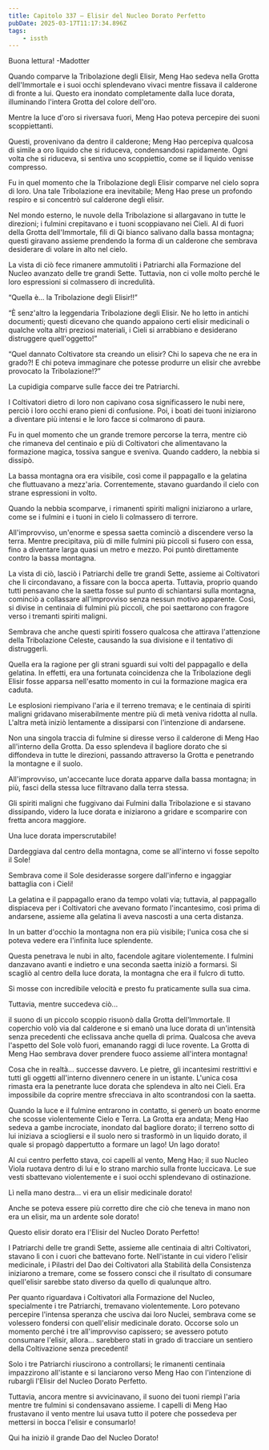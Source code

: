 ```yaml
---
title: Capitolo 337 – Elisir del Nucleo Dorato Perfetto
pubDate: 2025-03-17T11:17:34.896Z
tags:
    - issth
---
```



Buona lettura!
-Madotter


Quando comparve la Tribolazione degli Elisir, Meng Hao sedeva nella Grotta dell'Immortale e i suoi occhi splendevano vivaci mentre fissava il calderone di fronte a lui. Questo era inondato completamente dalla luce dorata, illuminando l'intera Grotta del colore dell'oro.


Mentre la luce d'oro si riversava fuori, Meng Hao poteva percepire dei suoni scoppiettanti.


Questi, provenivano da dentro il calderone; Meng Hao percepiva qualcosa di simile a oro liquido che si riduceva, condensandosi rapidamente. Ogni volta che si riduceva, si sentiva uno scoppiettio, come se il liquido venisse compresso.


Fu in quel momento che la Tribolazione degli Elisir comparve nel cielo sopra di loro. Una tale Tribolazione era inevitabile; Meng Hao prese un profondo respiro e si concentrò sul calderone degli elisir.


Nel mondo esterno, le nuvole della Tribolazione si allargavano in tutte le direzioni; i fulmini crepitavano e i tuoni scoppiavano nei Cieli. Al di fuori della Grotta dell'Immortale, fili di Qi bianco salivano dalla bassa montagna; questi giravano assieme prendendo la forma di un calderone che sembrava desiderare di volare in alto nel cielo.


La vista di ciò fece rimanere ammutoliti i Patriarchi alla Formazione del Nucleo avanzato delle tre grandi Sette. Tuttavia, non ci volle molto perché le loro espressioni si colmassero di incredulità.


“Quella è... la Tribolazione degli Elisir!!”


“È senz'altro la leggendaria Tribolazione degli Elisir. Ne ho letto in antichi documenti; questi dicevano che quando appaiono certi elisir medicinali o qualche volta altri preziosi materiali, i Cieli si arrabbiano e desiderano distruggere quell'oggetto!”


“Quel dannato Coltivatore sta creando un elisir? Chi lo sapeva che ne era in grado?! E chi poteva immaginare che potesse produrre un elisir che avrebbe provocato la Tribolazione!?”


La cupidigia comparve sulle facce dei tre Patriarchi.


I Coltivatori dietro di loro non capivano cosa significassero le nubi nere, perciò i loro occhi erano pieni di confusione. Poi, i boati dei tuoni iniziarono a diventare più intensi e le loro facce si colmarono di paura.


Fu in quel momento che un grande tremore percorse la terra, mentre ciò che rimaneva del centinaio e più di Coltivatori che alimentavano la formazione magica, tossiva sangue e sveniva. Quando caddero, la nebbia si dissipò.


La bassa montagna ora era visibile, così come il pappagallo e la gelatina che fluttuavano a mezz'aria. Correntemente, stavano guardando il cielo con strane espressioni in volto.


Quando la nebbia scomparve, i rimanenti spiriti maligni iniziarono a urlare, come se i fulmini e i tuoni in cielo li colmassero di terrore.


All'improvviso, un'enorme e spessa saetta cominciò a discendere verso la terra. Mentre precipitava, più di mille fulmini più piccoli si fusero con essa, fino a diventare larga quasi un metro e mezzo. Poi puntò direttamente contro la bassa montagna.


La vista di ciò, lasciò i Patriarchi delle tre grandi Sette, assieme ai Coltivatori che li circondavano, a fissare con la bocca aperta.
Tuttavia, proprio quando tutti pensavano che la saetta fosse sul punto di schiantarsi sulla montagna, cominciò a collassare all'improvviso senza nessun motivo apparente. Così, si divise in centinaia di fulmini più piccoli, che poi saettarono con fragore verso i tremanti spiriti maligni.


Sembrava che anche questi spiriti fossero qualcosa che attirava l'attenzione della Tribolazione Celeste, causando la sua divisione e il tentativo di distruggerli.


Quella era la ragione per gli strani sguardi sui volti del pappagallo e della gelatina. In effetti, era una fortunata coincidenza che la Tribolazione degli Elisir fosse apparsa nell'esatto momento in cui la formazione magica era caduta.


Le esplosioni riempivano l'aria e il terreno tremava; e le centinaia di spiriti maligni gridavano miserabilmente mentre più di metà veniva ridotta al nulla. L'altra metà iniziò lentamente a dissiparsi con l'intenzione di andarsene.


Non una singola traccia di fulmine si diresse verso il calderone di Meng Hao all'interno della Grotta. Da esso splendeva il bagliore dorato che si diffondeva in tutte le direzioni, passando attraverso la Grotta e penetrando la montagne e il suolo.


All'improvviso, un'accecante luce dorata apparve dalla bassa montagna; in più, fasci della stessa luce filtravano dalla terra stessa.


Gli spiriti maligni che fuggivano dai Fulmini dalla Tribolazione e si stavano dissipando, videro la luce dorata e iniziarono a gridare e scomparire con fretta ancora maggiore.


Una luce dorata imperscrutabile!


Dardeggiava dal centro della montagna, come se all'interno vi fosse sepolto il Sole!


Sembrava come il Sole desiderasse sorgere dall'inferno e ingaggiar battaglia con i Cieli!


La gelatina e il pappagallo erano da tempo volati via; tuttavia, al pappagallo dispiaceva per i Coltivatori che avevano formato l'incantesimo, così prima di andarsene, assieme alla gelatina li aveva nascosti a una certa distanza.


In un batter d'occhio la montagna non era più visibile; l'unica cosa che si poteva vedere era l'infinita luce splendente.


Questa penetrava le nubi in alto, facendole agitare violentemente. I fulmini danzavano avanti e indietro e una seconda saetta iniziò a formarsi. Si scagliò al centro della luce dorata, la montagna che era il fulcro di tutto.


Si mosse con incredibile velocità e presto fu praticamente sulla sua cima.


Tuttavia, mentre succedeva ciò...


il suono di un piccolo scoppio risuonò dalla Grotta dell'Immortale. Il coperchio volò via dal calderone e si emanò una luce dorata di un'intensità senza precedenti che eclissava anche quella di prima. Qualcosa che aveva l'aspetto del Sole volò fuori, emanando raggi di luce rovente. La Grotta di Meng Hao sembrava dover prendere fuoco assieme all'intera montagna!


Cosa che in realtà... successe davvero. Le pietre, gli incantesimi restrittivi e tutti gli oggetti all'interno divennero cenere in un istante. L'unica cosa rimasta era la penetrante luce dorata che splendeva in alto nei Cieli. Era impossibile da coprire mentre sfrecciava in alto scontrandosi con la saetta.


Quando la luce e il fulmine entrarono in contatto, si generò un boato enorme che scosse violentemente Cielo e Terra. La Grotta era andata; Meng Hao sedeva a gambe incrociate, inondato dal bagliore dorato; il terreno sotto di lui iniziava a sciogliersi e il suolo nero si trasformò in un liquido dorato, il quale si propagò dappertutto a formare un lago!
Un lago dorato!


Al cui centro perfetto stava, coi capelli al vento, Meng Hao; il suo Nucleo Viola ruotava dentro di lui e lo strano marchio sulla fronte luccicava. Le sue vesti sbattevano violentemente e i suoi occhi splendevano di ostinazione.


Lì nella mano destra... vi era un elisir medicinale dorato!


Anche se poteva essere più corretto dire che ciò che teneva in mano non era un elisir, ma un ardente sole dorato!


Questo elisir dorato era l'Elisir del Nucleo Dorato Perfetto!


I Patriarchi delle tre grandi Sette, assieme alle centinaia di altri Coltivatori, stavano lì con i cuori che battevano forte. Nell'istante in cui videro l'elisir medicinale, i Pilastri del Dao dei Coltivatori alla Stabilità della Consistenza iniziarono a tremare, come se fossero consci che il risultato di consumare quell'elisir sarebbe stato diverso da quello di qualunque altro.


Per quanto riguardava i Coltivatori alla Formazione del Nucleo, specialmente i tre Patriarchi, tremavano violentemente. Loro potevano percepire l'intensa speranza che usciva dai loro Nuclei, sembrava come se volessero fondersi con quell'elisir medicinale dorato. Occorse solo un momento perché i tre all'improvviso capissero; se avessero potuto consumare l'elisir, allora... sarebbero stati in grado di tracciare un sentiero della Coltivazione senza precedenti!


Solo i tre Patriarchi riuscirono a controllarsi; le rimanenti centinaia impazzirono all'istante e si lanciarono verso Meng Hao con l'intenzione di rubargli l'Elisir del Nucleo Dorato Perfetto.


Tuttavia, ancora mentre si avvicinavano, il suono dei tuoni riempì l'aria mentre tre fulmini si condensavano assieme. I capelli di Meng Hao frustavano il vento mentre lui usava tutto il potere che possedeva per mettersi in bocca l'elisir e consumarlo!


Qui ha iniziò il grande Dao del Nucleo Dorato!
                                



